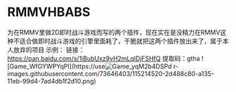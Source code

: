 # RMMVHBABS
为在RMMV里做2D即时战斗游戏而写的两个插件，现在实在是没精力在RMMV这种不适合做即时战斗游戏的引擎里面耗了，干脆就把这两个插件放出来了，属于本人放弃的项目
示例：
链接：https://pan.baidu.com/s/1iBubUxz9vH2mLqlDjFSHfQ 
提取码：gtha 
![Game_WfGYWPYqPI](https://use![Game_yqM2b4DSPd](https://user-images.githubusercontent.com/73646403/115214552-35a0c780-a135-11eb-8900-efe6a4f6cb37.png)
r-images.githubusercontent.com/73646403/115214520-2d488c80-a135-11eb-99d4-7ad4db1f2d10.png)
